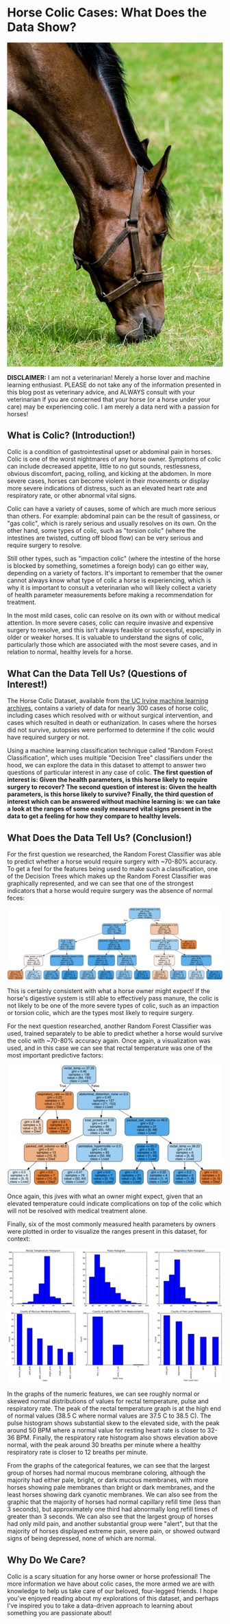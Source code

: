 # Horse Colic Cases: What Does the Data Show?

![horse grazing](horse-grazing.jpeg)

**DISCLAIMER:** I am not a veterinarian! Merely a horse lover and machine learning enthusiast. PLEASE do not take any of the information presented in this blog post as veterinary advice, and ALWAYS consult with your veterinarian if you are concerned that your horse (or a horse under your care) may be experiencing colic. I am merely a data nerd with a passion for horses!

## What is Colic? (Introduction!)

Colic is a condition of gastrointestinal upset or abdominal pain in horses. Colic is one of the worst nightmares of any horse owner. Symptoms of colic can include decreased appetite, little to no gut sounds, restlessness, obvious discomfort, pacing, rolling, and kicking at the abdomen. In more severe cases, horses can become violent in their movements or display more severe indications of distress, such as an elevated heart rate and respiratory rate, or other abnormal vital signs.

Colic can have a variety of causes, some of which are much more serious than others. For example: abdominal pain can be the result of gassiness, or "gas colic", which is rarely serious and usually resolves on its own. On the other hand, some types of colic, such as "torsion colic" (where the intestines are twisted, cutting off blood flow) can be very serious and require surgery to resolve.

Still other types, such as "impaction colic" (where the intestine of the horse is blocked by something, sometimes a foreign body) can go either way, depending on a variety of factors. It's important to remember that the owner cannot always know what type of colic a horse is experiencing, which is why it is important to consult a veterinarian who will likely collect a variety of health parameter measurements before making a recommendation for treatment.

In the most mild cases, colic can resolve on its own with or without medical attention. In more severe cases, colic can require invasive and expensive surgery to resolve, and this isn't always feasible or successful, especially in older or weaker horses. It is valuable to understand the signs of colic, particularly those which are associated with the most severe cases, and in relation to normal, healthy levels for a horse.

## What Can the Data Tell Us? (Questions of Interest!)

The Horse Colic Dataset, available from 
[the UC Irvine machine learning archives](https://archive.ics.uci.edu/ml/datasets/Horse+Colic), contains a variety of data for nearly 300 cases of horse colic, including cases which resolved with or without surgical intervention, and cases which resulted in death or euthanization. In cases where the horses did not survive, autopsies were performed to determine if the colic would have required surgery or not. 

Using a machine learning classification technique called "Random Forest Classification", which uses multiple "Decision Tree" classifiers under the hood, we can explore the data in this dataset to attempt to answer two questions of particular interest in any case of colic. **The first question of interest is: Given the health parameters, is this horse likely to require surgery to recover?** **The second question of interest is: Given the health parameters, is this horse likely to survive?** **Finally, the third question of interest which can be answered without machine learning is: we can take a look at the ranges of some easily measured vital signs present in the data to get a feeling for how they compare to healthy levels.**

## What Does the Data Tell Us? (Conclusion!)

For the first question we researched, the Random Forest Classifier was able to predict whether a horse would require surgery with ~70-80% accuracy. To get a feel for the features being used to make such a classification, one of the Decision Trees which makes up the Random Forest Classifier was graphically represented, and we can see that one of the strongest indicators that a horse would require surgery was the absence of normal feces:

![tree for classifying surgery/medical](tree.png)

This is certainly consistent with what a horse owner might expect! If the horse's digestive system is still able to effectively pass manure, the colic is not likely to be one of the more severe types of colic, such as an impaction or torsion colic, which are the types most likely to require surgery.

For the next question researched, another Random Forest Classifier was used, trained separately to be able to predict whether a horse would survive the colic with ~70-80% accuracy again. Once again, a visualization was used, and in this case we can see that rectal temperature was one of the most important predictive factors:

![tree for classifying lived/died](tree2.png)

Once again, this jives with what an owner might expect, given that an elevated temperature could indicate complications on top of the colic which will not be resolved with medical treatment alone.

Finally, six of the most commonly measured health parameters by owners were plotted in order to visualize the ranges present in this dataset, for context:

![first plot of vital signs](vital_signs_num.png)
![second plot of vital signs](vital_signs.png)

In the graphs of the numeric features, we can see roughly normal or skewed normal distributions of values for rectal temperature, pulse and respiratory rate. The peak of the rectal temperature graph is at the high end of normal values (38.5 C where normal values are 37.5 C to 38.5 C). The pulse histogram shows substantial skew to the elevated side, with the peak around 50 BPM where a normal value for resting heart rate is closer to 32-36 BPM. Finally, the respiratory rate histogram also shows elevation above normal, with the peak around 30 breaths per minute where a healthy respiratory rate is closer to 12 breaths per minute.

From the graphs of the categorical features, we can see that the largest group of horses had normal mucous membrane coloring, although the majority had either pale, bright, or dark mucous membranes, with more horses showing pale membranes than bright or dark membranes, and the least horses showing dark cyanotic membranes. We can also see from the graphic that the majority of horses had normal capillary refill time (less than 3 seconds), but approximately one third had abnormally long refill times of greater than 3 seconds. We can also see that the largest group of horses had only mild pain, and another substantial group were "alert", but that the majority of horses displayed extreme pain, severe pain, or showed outward signs of being depressed, none of which are normal.

## Why Do We Care?

Colic is a scary situation for any horse owner or horse professional! The more information we have about colic cases, the more armed we are with knowledge to help us take care of our beloved, four-legged friends. I hope you've enjoyed reading about my explorations of this dataset, and perhaps I've inspired you to take a data-driven approach to learning about something you are passionate about!
